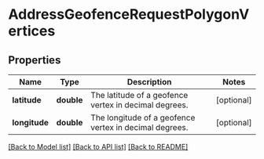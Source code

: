 # AddressGeofenceRequestPolygonVertices

## Properties
Name | Type | Description | Notes
------------ | ------------- | ------------- | -------------
**latitude** | **double** | The latitude of a geofence vertex in decimal degrees. | [optional] 
**longitude** | **double** | The longitude of a geofence vertex in decimal degrees. | [optional] 

[[Back to Model list]](../../README.md#documentation-for-models) [[Back to API list]](../../README.md#documentation-for-api-endpoints) [[Back to README]](../../README.md)

